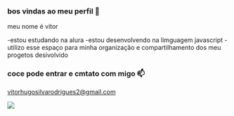 ### bos vindas ao meu perfil 💙

meu nome é vitor

-estou estudando na alura
-estou desenvolvendo na limguagem javascript
-utilizo esse espaço para minha organizaçâo e compartilhamento dos meu progetos desivolvido

### coce pode entrar e cmtato com migo 📫

vitorhugosilvarodrigues2@gmail.com


![](https://tenor.com/pt-BR/view/dokkan-gif-26157773)
